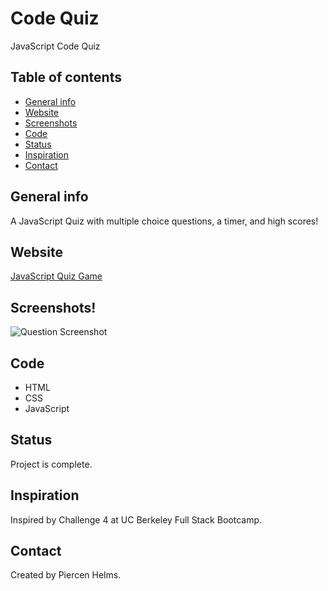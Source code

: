 # Code Quiz
JavaScript Code Quiz

## Table of contents
* [General info](#general-info)
* [Website](#webpage-URL)
* [Screenshots](#screenshots)
* [Code](#Code)
* [Status](#status)
* [Inspiration](#inspiration)
* [Contact](#contact)

## General info
A JavaScript Quiz with multiple choice questions, a timer, and high scores!

## Website
[JavaScript Quiz Game](https://reignbtw.github.io/JS-Quiz/)

## Screenshots!

![Question Screenshot](https://user-images.githubusercontent.com/112448428/223571804-a0689098-0d67-47bf-9c8d-a887d2fb1511.png)

## Code 
* HTML
* CSS
* JavaScript

## Status
Project is complete.

## Inspiration
Inspired by Challenge 4 at UC Berkeley Full Stack Bootcamp. 

## Contact
Created by Piercen Helms.
